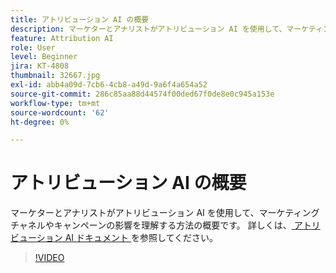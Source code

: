 ```yaml
---
title: アトリビューション AI の概要
description: マーケターとアナリストがアトリビューション AI を使用して、マーケティングチャネルやキャンペーンの影響を理解する方法の概要です。
feature: Attribution AI
role: User
level: Beginner
jira: KT-4808
thumbnail: 32667.jpg
exl-id: abb4a09d-7cb6-4cb8-a49d-9a6f4a654a52
source-git-commit: 286c85aa88d44574f00ded67f0de8e0c945a153e
workflow-type: tm+mt
source-wordcount: '62'
ht-degree: 0%

---
```


# アトリビューション AI の概要

マーケターとアナリストがアトリビューション AI を使用して、マーケティングチャネルやキャンペーンの影響を理解する方法の概要です。 詳しくは、[ アトリビューション AI ドキュメント ](https://experienceleague.adobe.com/docs/experience-platform/intelligent-services/attribution-ai/overview.html) を参照してください。

>[!VIDEO](https://video.tv.adobe.com/v/32667?learn=on&enablevpops)
